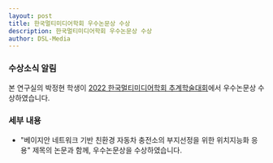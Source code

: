 ```yaml
---
layout: post
title: 한국멀티미디어학회 우수논문상 수상
description: 한국멀티미디어학회 우수논문상 수상
author: DSL-Media
---
```


### 수상소식 알림

본 연구실의 박정현 학생이 [2022 한국멀티미디어학회 추계학술대회](http://kmms.or.kr/)에서 우수논문상 수상하였습니다.

### 세부 내용

- "베이지안 네트워크 기반 친환경 자동차 충전소의 부지선정을 위한 위치지능화 응용" 제목의 논문과 함께, 우수논문상을 수상하였습니다.